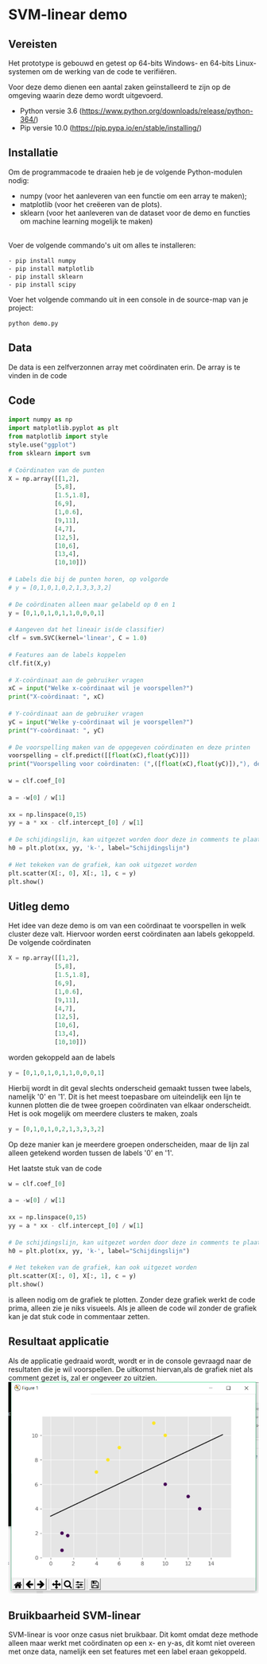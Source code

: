 # SVM-linear demo

## Vereisten
Het prototype is gebouwd en getest op 64-bits Windows- en 64-bits Linux-systemen om de werking van de code te verifiëren.

Voor deze demo dienen een aantal zaken geïnstalleerd te zijn op de omgeving waarin deze demo wordt uitgevoerd.

- Python versie 3.6   (https://www.python.org/downloads/release/python-364/)
- Pip versie 10.0     (https://pip.pypa.io/en/stable/installing/)

## Installatie
Om de programmacode te draaien heb je de volgende Python-modulen nodig:

- numpy (voor het aanleveren van een functie om een array te maken);
- matplotlib (voor het creëeren van de plots).
- sklearn (voor het aanleveren van de dataset voor de demo en functies om machine learning mogelijk te maken)<br><br>

Voer de volgende commando's uit om alles te installeren: <br>
```
- pip install numpy
- pip install matplotlib
- pip install sklearn
- pip install scipy
```

Voer het volgende commando uit in een console in de source-map van je project:
```
python demo.py
```

## Data
De data is een zelfverzonnen array met coördinaten erin. De array is te vinden in de code

## Code
```python
import numpy as np
import matplotlib.pyplot as plt
from matplotlib import style
style.use("ggplot")
from sklearn import svm

# Coördinaten van de punten
X = np.array([[1,2],
             [5,8],
             [1.5,1.8],
             [6,9],
             [1,0.6],
             [9,11],
             [4,7],
             [12,5],
             [10,6],
             [13,4],
             [10,10]])

# Labels die bij de punten horen, op volgorde
# y = [0,1,0,1,0,2,1,3,3,3,2]

# De coördinaten alleen maar gelabeld op 0 en 1
y = [0,1,0,1,0,1,1,0,0,0,1]

# Aangeven dat het lineair is(de classifier)
clf = svm.SVC(kernel='linear', C = 1.0)

# Features aan de labels koppelen
clf.fit(X,y)

# X-coördinaat aan de gebruiker vragen
xC = input("Welke x-coördinaat wil je voorspellen?")
print("X-coördinaat: ", xC)

# Y-coördinaat aan de gebruiker vragen
yC = input("Welke y-coördinaat wil je voorspellen?")
print("Y-coördinaat: ", yC)

# De voorspelling maken van de opgegeven coördinaten en deze printen
voorspelling = clf.predict([[float(xC),float(yC)]])
print("Voorspelling voor coördinaten: (",([float(xC),float(yC)]),"), de voorspelling valt binnen categorie ", voorspelling)

w = clf.coef_[0]

a = -w[0] / w[1]

xx = np.linspace(0,15)
yy = a * xx - clf.intercept_[0] / w[1]

# De schijdingslijn, kan uitgezet worden door deze in comments te plaatsen
h0 = plt.plot(xx, yy, 'k-', label="Schijdingslijn")

# Het tekeken van de grafiek, kan ook uitgezet worden
plt.scatter(X[:, 0], X[:, 1], c = y)
plt.show()

```

## Uitleg demo
Het idee van deze demo is om van een coördinaat te voorspellen in welk cluster deze valt. Hiervoor worden eerst coördinaten aan labels gekoppeld. 
De volgende coördinaten 
```python
X = np.array([[1,2],
             [5,8],
             [1.5,1.8],
             [6,9],
             [1,0.6],
             [9,11],
             [4,7],
             [12,5],
             [10,6],
             [13,4],
             [10,10]])
```
worden gekoppeld aan de labels
```python
y = [0,1,0,1,0,1,1,0,0,0,1]
```
Hierbij wordt in dit geval slechts onderscheid gemaakt tussen twee labels, namelijk '0' en '1'. Dit is het meest toepasbare om uiteindelijk een lijn te kunnen plotten die de twee groepen coördinaten van elkaar onderscheidt. Het is ook mogelijk om meerdere clusters te maken, zoals
```python
y = [0,1,0,1,0,2,1,3,3,3,2]
```
Op deze manier kan je meerdere groepen onderscheiden, maar de lijn zal alleen getekend worden tussen de labels '0' en '1'. 

Het laatste stuk van de code
```python
w = clf.coef_[0]

a = -w[0] / w[1]

xx = np.linspace(0,15)
yy = a * xx - clf.intercept_[0] / w[1]

# De schijdingslijn, kan uitgezet worden door deze in comments te plaatsen
h0 = plt.plot(xx, yy, 'k-', label="Schijdingslijn")

# Het tekeken van de grafiek, kan ook uitgezet worden
plt.scatter(X[:, 0], X[:, 1], c = y)
plt.show()
```
is alleen nodig om de grafiek te plotten. Zonder deze grafiek werkt de code prima, alleen zie je niks visueels. Als je alleen de code wil zonder de grafiek kan je dat stuk code in commentaar zetten. 

## Resultaat applicatie
Als de applicatie gedraaid wordt, wordt er in de console gevraagd naar de resultaten die je wil voorspellen. De uitkomst hiervan,als de grafiek niet als comment gezet is, zal er ongeveer zo uitzien. 
![Resultaat van de applicatie met grafiek](result.png)

## Bruikbaarheid SVM-linear
SVM-linear is voor onze casus niet bruikbaar. Dit komt omdat deze methode alleen maar werkt met coördinaten op een x- en y-as, dit komt niet overeen met onze data, namelijk een set features met een label eraan gekoppeld. 

